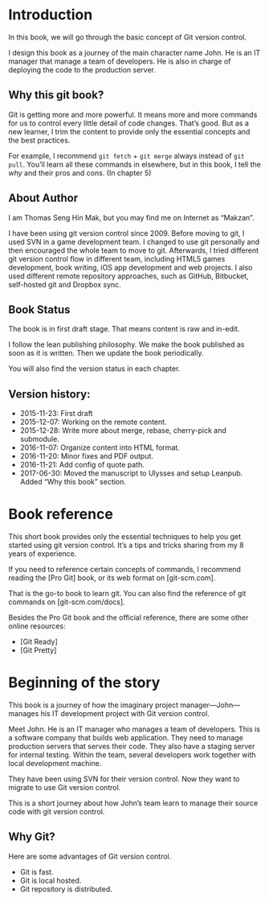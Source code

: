 # Introduction

In this book, we will go through the basic concept of Git version control.

I design this book as a journey of the main character name John. He is an IT manager that manage a team of developers. He is also in charge of deploying the code to the production server.

## Why this git book?

Git is getting more and more powerful. It means more and more commands for us to control every little detail of code changes. That’s good. But as a new learner, I trim the content to provide only the essential concepts and the best practices.

For example, I recommend `git fetch` + `git merge` always instead of `git pull`. You’ll learn all these commands in elsewhere, but in this book, I tell the _why_ and their pros and cons. (In chapter 5)

## About Author

I am Thomas Seng Hin Mak, but you may find me on Internet as “Makzan”.

I have been using git version control since 2009. Before moving to git, I used SVN in a game development team. I changed to use git personally and then encouraged the whole team to move to git. Afterwards, I tried different git version control flow in different team, including HTML5 games development, book writing, iOS app development and web projects. I also used different remote repository approaches, such as GitHub, Bitbucket, self-hosted git and Dropbox sync.

## Book Status

The book is in first draft stage. That means content is raw and in-edit.

I follow the lean publishing philosophy. We make the book published as soon as it is written. Then we update the book periodically.

You will also find the version status in each chapter.

## Version history:

- 2015-11-23: First draft
- 2015-12-07: Working on the remote content.
- 2015-12-28: Write more about merge, rebase, cherry-pick and submodule.
- 2016-11-07: Organize content into HTML format.
- 2016-11-20: Minor fixes and PDF output.
- 2016-11-21: Add config of quote path.
- 2017-06-30: Moved the manuscript to Ulysses and setup Leanpub. Added “Why this book” section.

# Book reference
This short book provides only the essential techniques to help you get started using git version control. It’s a tips and tricks sharing from my 8 years of experience.

If you need to reference certain concepts of commands, I recommend reading the [Pro Git] book, or its web format on [git-scm.com].

That is the go-to book to learn git. You can also find the reference of git commands on  [git-scm.com/docs].

Besides the Pro Git book and the official reference, there are some other online resources:

- [Git Ready]
- [Git Pretty]


# Beginning of the story
This book is a journey of how the imaginary project manager—John—manages his IT development project with Git version control.

Meet John. He is an IT manager who manages a team of developers. This is a software company that builds web application. They need to manage production servers that serves their code. They also have a staging server for internal testing. Within the team, several developers work together with local development machine.

They have been using SVN for their version control. Now they want to migrate to use Git version control.

This is a short journey about how John’s team learn to manage their source code with git version control.


## Why Git?

Here are some advantages of Git version control.

- Git is fast.
- Git is local hosted.
- Git repository is distributed.
